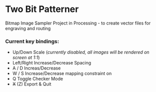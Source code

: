 # Two Bit Patterner
Bitmap Image Sampler Project in Processing - to create vector files for engraving and routing


### Current key bindings:

- Up/Down           Scale (*currently disabled, all images will be rendered on screen at 1:1*)
- Left/Right        Increase/Decrease Spacing
- A / D             Increas/Decrease 
- W / S             Increase/Decrease mapping constraint on 
- Q                 Toggle Checker Mode
- ~~X~~ (Z)             Export & Quit

